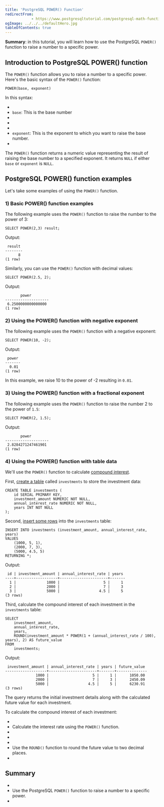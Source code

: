 ```yaml
---
title: 'PostgreSQL POWER() Function'
redirectFrom: 
            - https://www.postgresqltutorial.com/postgresql-math-functions/postgresql-power/
ogImage: ../../../defaultHero.jpg
tableOfContents: true
---
```



**Summary**: in this tutorial, you will learn how to use the PostgreSQL `POWER()` function to raise a number to a specific power.





## Introduction to PostgreSQL POWER() function





The `POWER()` function allows you to raise a number to a specific power. Here's the basic syntax of the `POWER()` function:





```
POWER(base, exponent)
```





In this syntax:





- 
- `base`: This is the base number
- 
-
- 
- `exponent`: This is the exponent to which you want to raise the base number.
- 





The `POWER()` function returns a numeric value representing the result of raising the base number to a specified exponent. It returns `NULL` if either `base` or `exponent` is `NULL`.





## PostgreSQL POWER() function examples





Let's take some examples of using the `POWER()` function.





### 1) Basic POWER() function examples





The following example uses the `POWER()` function to raise the number to the power of 3:





```
SELECT POWER(2,3) result;
```





Output:





```
 result
--------
      8
(1 row)
```





Similarly, you can use the `POWER()` function with decimal values:





```
SELECT POWER(2.5, 2);
```





Output:





```
       power
--------------------
 6.2500000000000000
(1 row)
```





### 2) Using the POWER() function with negative exponent





The following example uses the `POWER()` function with a negative exponent:





```
SELECT POWER(10, -2);
```





Output:





```
 power
-------
  0.01
(1 row)
```





In this example, we raise 10 to the power of -2 resulting in `0.01`.





### 3) Using the POWER() function with a fractional exponent





The following example uses the `POWER()` function to raise the number 2 to the power of `1.5`:





```
SELECT POWER(2, 1.5);
```





Output:





```
       power
--------------------
 2.8284271247461901
(1 row)
```





### 4) Using the POWER() function with table data





We'll use the `POWER()` function to calculate [compound interest](https://en.wikipedia.org/wiki/Compound_interest).





First, [create a table](https://www.postgresqltutorial.com/postgresql-tutorial/postgresql-create-table/) called `investments` to store the investment data:





```
CREATE TABLE investments (
    id SERIAL PRIMARY KEY,
    investment_amount NUMERIC NOT NULL,
    annual_interest_rate NUMERIC NOT NULL,
    years INT NOT NULL
);
```





Second, [insert some rows](https://www.postgresqltutorial.com/postgresql-tutorial/postgresql-insert-multiple-rows/) into the `investments` table:





```
INSERT INTO investments (investment_amount, annual_interest_rate, years)
VALUES
    (1000, 5, 1),
    (2000, 7, 3),
    (5000, 4.5, 5)
RETURNING *;
```





Output:





```
 id | investment_amount | annual_interest_rate | years
----+-------------------+----------------------+-------
  1 |              1000 |                    5 |     1
  2 |              2000 |                    7 |     3
  3 |              5000 |                  4.5 |     5
(3 rows)
```





Third, calculate the compound interest of each investment in the `investments` table:





```
SELECT
    investment_amount,
    annual_interest_rate,
    years,
    ROUND(investment_amount * POWER(1 + (annual_interest_rate / 100), years), 2) AS future_value
FROM
    investments;
```





Output:





```
 investment_amount | annual_interest_rate | years | future_value
-------------------+----------------------+-------+--------------
              1000 |                    5 |     1 |      1050.00
              2000 |                    7 |     3 |      2450.09
              5000 |                  4.5 |     5 |      6230.91
(3 rows)
```





The query returns the initial investment details along with the calculated future value for each investment.





To calculate the compound interest of each investment:





- 
- Calculate the interest rate using the `POWER()` function.
- 
-
- 
- Use the `ROUND()` function to round the future value to two decimal places.
- 





## Summary





- 
- Use the PostgreSQL `POWER()` function to raise a number to a specific power.
- 


